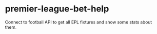 premier-league-bet-help
=======================

Connect to football API to get all EPL fixtures and show some stats about them.
